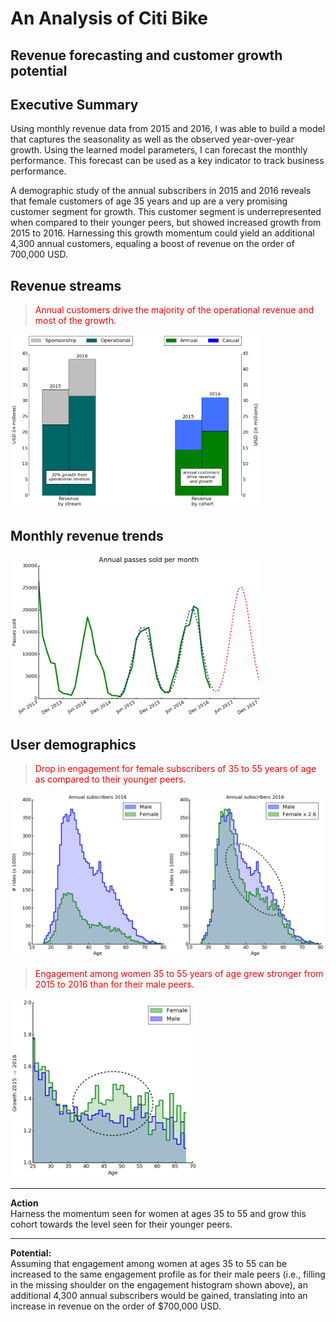# An Analysis of Citi Bike
## Revenue forecasting and customer growth potential

## Executive Summary

Using monthly revenue data from 2015 and 2016, I was able to build a model that captures the seasonality as well as the observed year-over-year growth. Using the learned model parameters, I can forecast the monthly performance. This forecast can be used as a key indicator to track business performance.

A demographic study of the annual subscribers in 2015 and 2016 reveals that female customers of age 35 years and up are a very promising customer segment for growth. This customer segment is underrepresented when compared to their younger peers, but showed increased growth from 2015 to 2016. Harnessing this growth momentum could yield an additional 4,300 annual customers, equaling a boost of revenue on the order of 700,000 USD.

## Revenue streams


> <span style="color: red;">Annual customers drive the majority of the operational revenue and most of the growth.</span>

<img src="img/revenue_2015_2016.png" width="400"/>


## Monthly revenue trends


<img src="img/monthly_variations_in_annual_passes_sold_03.png" width="400"/>



## User demographics

> <span style="color: red;"> Drop in engagement for female subscribers of 35 to 55 years of age as compared to their younger peers.</span>



<img src="img/subscriber_demographics_2016.png" width="600"/>


> <span style="color: red;">Engagement among women 35 to 55 years of age grew stronger from 2015 to 2016 than for their male peers.</span>

<img src="img/subscriber_growth_ratio_2015_2016.png" width="300"/>


---
**Action**<br>
Harness the momentum seen for women at ages 35 to 55 and grow this cohort towards the level seen for their younger peers.

---



**Potential:**<br>
Assuming that engagement among women at ages 35 to 55 can be increased to the same engagement profile as for their male peers (i.e., filling in the missing shoulder on the engagement histogram shown above), an additional 4,300 annual subscribers would be gained, translating into an increase in revenue on the order of $700,000 USD.
